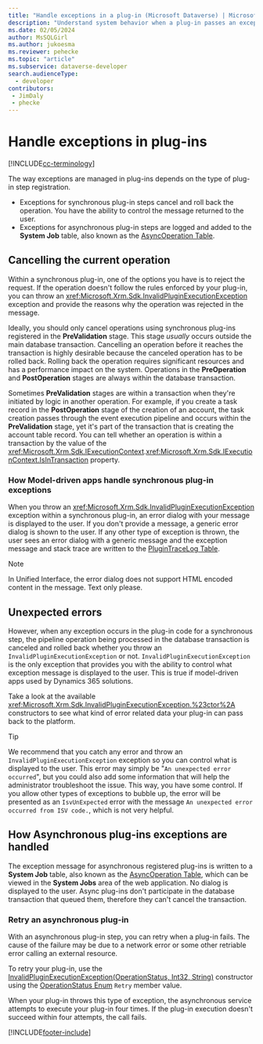 ```yaml
---
title: "Handle exceptions in a plug-in (Microsoft Dataverse) | Microsoft Docs" 
description: "Understand system behavior when a plug-in passes an exception back to the caller."
ms.date: 02/05/2024
author: MsSQLGirl
ms.author: jukoesma
ms.reviewer: pehecke
ms.topic: "article"
ms.subservice: dataverse-developer
search.audienceType: 
  - developer
contributors:
 - JimDaly
 - phecke
---
```

# Handle exceptions in plug-ins

[!INCLUDE[cc-terminology](includes/cc-terminology.md)]

The way exceptions are managed in plug-ins depends on the type of plug-in step registration.

- Exceptions for synchronous plug-in steps cancel and roll back the operation. You have the ability to control the message returned to the user.
- Exceptions for asynchronous plug-in steps are logged and added to the **System Job** table, also known as the [AsyncOperation Table](reference/entities/asyncoperation.md).

<a name='cancelling-an-operation'></a>

## Cancelling the current operation

Within a synchronous plug-in, one of the options you have is to reject the request. If the operation doesn't follow the rules enforced by your plug-in, you can throw an <xref:Microsoft.Xrm.Sdk.InvalidPluginExecutionException> exception and provide the reasons why the operation was rejected in the message.

Ideally, you should only cancel operations using synchronous plug-ins registered in the **PreValidation** stage. This stage *usually* occurs outside the main database transaction. Cancelling an operation before it reaches the transaction is highly desirable because the canceled operation has to be rolled back. Rolling back the operation requires significant resources and has a performance impact on the system. Operations in the **PreOperation** and **PostOperation** stages are always within the database transaction.

Sometimes **PreValidation** stages are within a transaction when they're initiated by logic in another operation. For example, if you create a task record in the **PostOperation** stage of the creation of an account, the task creation passes through the event execution pipeline and occurs within the **PreValidation** stage, yet it's part of the transaction that is creating the account table record. You can tell whether an operation is within a transaction by the value of the <xref:Microsoft.Xrm.Sdk.IExecutionContext>.<xref:Microsoft.Xrm.Sdk.IExecutionContext.IsInTransaction> property.

### How Model-driven apps handle synchronous plug-in exceptions

When you throw an <xref:Microsoft.Xrm.Sdk.InvalidPluginExecutionException> exception within a synchronous plug-in, an error dialog with your message is displayed to the user. If you don't provide a message, a generic error dialog is shown to the user. If any other type of exception is thrown, the user sees an error dialog with a generic message and the exception message and stack trace are written to the [PluginTraceLog Table](reference/entities/plugintracelog.md).

> [!NOTE]
> In Unified Interface, the error dialog does not support HTML encoded content in the message. Text only please.

## Unexpected errors

However, when any exception occurs in the plug-in code for a synchronous step, the pipeline operation being processed in the database transaction is canceled and rolled back whether you throw an `InvalidPluginExecutionException` or not. `InvalidPluginExecutionException` is the only exception that provides you with the ability to control what exception message is displayed to the user. This is true if model-driven apps used by Dynamics 365 solutions.

Take a look at the available <xref:Microsoft.Xrm.Sdk.InvalidPluginExecutionException.%23ctor%2A> constructors to see what kind of error related data your plug-in can pass back to the platform.

> [!TIP]
> We recommend that you catch any error and throw an `InvalidPluginExecutionException` exception so you can control what is displayed to the user. This error may simply be "`An unexpected error occurred`", but you could also add some information that will help the administrator troubleshoot the issue. This way, you have some control. If you allow other types of exceptions to bubble up, the error will be presented as an `IsvUnExpected` error with the message `An unexpected error occurred from ISV code.`, which is not very helpful.


## How Asynchronous plug-ins exceptions are handled

The exception message for asynchronous registered plug-ins is written to a **System Job** table, also known as the [AsyncOperation Table](reference/entities/asyncoperation.md), which can be viewed in the **System Jobs** area of the web application. No dialog is displayed to the user. Async plug-ins don't participate in the database transaction that queued them, therefore they can't cancel the transaction.

### Retry an asynchronous plug-in

With an asynchronous plug-in step, you can retry when a plug-in fails. The cause of the failure may be due to a network error or some other retriable error calling an external resource.

To retry your plug-in, use the [InvalidPluginExecutionException(OperationStatus, Int32, String)](/dotnet/api/microsoft.xrm.sdk.invalidpluginexecutionexception.-ctor#microsoft-xrm-sdk-invalidpluginexecutionexception-ctor(microsoft-xrm-sdk-operationstatus-system-int32-system-string)) constructor using the [OperationStatus Enum](/dotnet/api/microsoft.xrm.sdk.operationstatus) `Retry` member value.

When your plug-in throws this type of exception, the asynchronous service attempts to execute your plug-in four times. If the plug-in execution doesn't succeed within four attempts, the call fails.


[!INCLUDE[footer-include](../../includes/footer-banner.md)]
